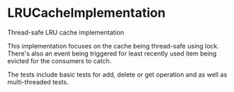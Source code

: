 # LRUCacheImplementation
Thread-safe LRU cache implementation

This implementation focuses on the cache being thread-safe using lock. There's also an event being triggered for least recently used item being evicted for the consumers to catch.

The tests include basic tests for add, delete or get operation and as well as multi-threaded tests.
